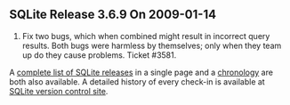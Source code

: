 ## SQLite Release 3\.6\.9 On 2009\-01\-14

1. Fix two bugs, which when combined might result in incorrect
 query results. Both bugs were harmless by themselves; only when
 they team up do they cause problems. Ticket \#3581\.



A [complete list of SQLite releases](../changes.html)
 in a single page and a [chronology](../chronology.html) are both also available.
 A detailed history of every
 check\-in is available at
 [SQLite version control site](https://www.sqlite.org/src/timeline).


